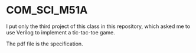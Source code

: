 # COM_SCI_M51A
I put only the third project of this class in this repository, which asked me to use Verilog to implement a tic-tac-toe game.

The pdf file is the specification.
